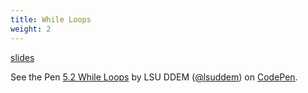 ```yaml
---
title: While Loops
weight: 2
---
```


[slides](presentation)

<p data-height="600" data-theme-id="33744" data-slug-hash="735656f3d78dc06f9c459559d45089a6" data-default-tab="js" data-user="lsuddem" data-pen-title="5.2 While Loops" data-editable="true" class="codepen">See the Pen <a href="https://codepen.io/lsuddem/pen/735656f3d78dc06f9c459559d45089a6/">5.2 While Loops</a> by LSU DDEM (<a href="https://codepen.io/lsuddem">@lsuddem</a>) on <a href="https://codepen.io">CodePen</a>.</p>
<script async src="https://static.codepen.io/assets/embed/ei.js"></script>